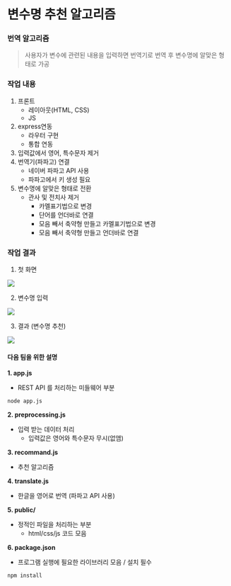 # 변수명 추천 알고리즘

### 번역 알고리즘
> 사용자가 변수에 관련된 내용을 입력하면 번역기로 번역 후 변수명에 알맞은 형태로 가공
### 작업 내용

1. 프론트
    - 레이아웃(HTML, CSS)
    - JS
2. express연동
   - 라우터 구현
   - 통합 연동
3. 입력값에서 영어, 특수문자 제거
4. 번역기(파파고) 연결 
    - 네이버 파파고 API 사용
    - 파파고에서 키 생성 필요
7. 변수명에 알맞은 형태로 전환 
    - 관사 및 전치사 제거 
        - 카멜표기법으로 변경
        - 단어를 언더바로 연결
        - 모음 빼서 축약형 만들고 카멜표기법으로 변경
        - 모음 빼서 축약형 만들고 언더바로 연결

### 작업 결과
1. 첫 화면

![](https://i.imgur.com/XS3abZ9.png)

2. 변수명 입력

![](https://i.imgur.com/uyluLv2.png)

3. 결과 (변수명 추천)

![](https://i.imgur.com/LbfzqSp.png)

#### 다음 팀을 위한 설명
**1. app.js**
- REST API 를 처리하는 미들웨어 부분
```sh
node app.js
```

**2. preprocessing.js**
- 입력 받는 데이터 처리 
  - 입력값은 영어와 특수문자 무시(없앰)

**3. recommand.js**
- 추천 알고리즘

**4. translate.js**
 - 한글을 영어로 번역 
 (파파고 API 사용)

**5. public/**
- 정적인 파일을 처리하는 부분 
  - html/css/js 코드 모음

**6. package.json**
 - 프로그램 실행에 필요한 라이브러리 모음 / 설치 필수
```sh
npm install 
```
